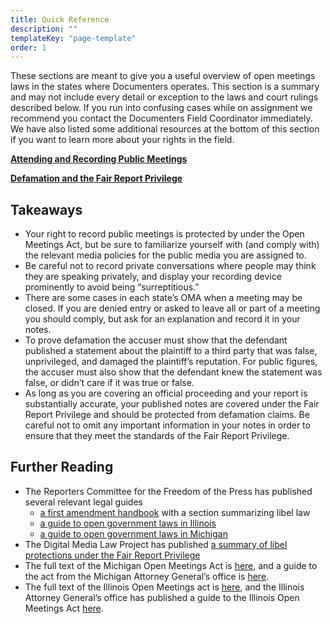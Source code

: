 ```yaml
---
title: Quick Reference
description: ""
templateKey: "page-template"
order: 1
---
```


These sections are meant to give you a useful overview of open meetings laws in the states where Documenters operates. This section is a summary and may not include every detail or exception to the laws and court rulings described below. If you run into confusing cases while on assignment we recommend you contact the Documenters Field Coordinator immediately. We have also listed some additional resources at the bottom of this section if you want to learn more about your rights in the field.

**[Attending and Recording Public Meetings](/legal-reference/public-meetings/)**

**[Defamation and the Fair Report Privilege](/legal-reference/defamation-and-the-fair-report-privilege/)**

## Takeaways

- Your right to record public meetings is protected by under the Open Meetings Act, but be sure to familiarize yourself with (and comply with) the relevant media policies for the public media you are assigned to.
- Be careful not to record private conversations where people may think they are speaking privately, and display your recording device prominently to avoid being “surreptitious.”
- There are some cases in each state’s OMA when a meeting may be closed. If you are denied entry or asked to leave all or part of a meeting you should comply, but ask for an explanation and record it in your notes.
- To prove defamation the accuser must show that the defendant published a statement about the plaintiff to a third party that was false, unprivileged, and damaged the plaintiff’s reputation. For public figures, the accuser must also show that the defendant knew the statement was false, or didn’t care if it was true or false.
- As long as you are covering an official proceeding and your report is substantially accurate, your published notes are covered under the Fair Report Privilege and should be protected from defamation claims. Be careful not to omit any important information in your notes in order to ensure that they meet the standards of the Fair Report Privilege.

## Further Reading

- The Reporters Committee for the Freedom of the Press has published several relevant legal guides
  - [a first amendment handbook](https://www.rcfp.org/resources/first-amendment-handbook/#libel) with a section summarizing libel law
  - [a guide to open government laws in Illinois](https://www.rcfp.org/open-government-guide/illinois/)
  - [a guide to open government laws in Michigan](https://www.rcfp.org/open-government-guide/michigan/)
- The Digital Media Law Project has published [a summary of libel protections under the Fair Report Privilege](http://www.dmlp.org/legal-guide/fair-report-privilege)
- The full text of the Michigan Open Meetings Act is [here](http://www.legislature.mi.gov/documents/mcl/pdf/mcl-act-267-of-1976.pdf), and a guide to the act from the Michigan Attorney General’s office is [here](https://www.michigan.gov/documents/ag/OMA_handbook_287134_7.pdf).
- The full text of the Illinois Open Meetings act is [here](http://www.ilga.gov/legislation/ilcs/ilcs3.asp?ActID=84&ChapterID=2), and the Illinois Attorney General’s office has published a guide to the Illinois Open Meetings Act [here](https://www3.rps205.com/District/Documents/openmeet.pdf).
